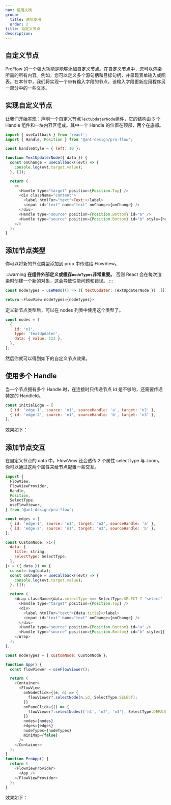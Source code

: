 ```yaml
---
nav: 使用文档
group:
  title: 进阶使用
  order: 2
title: 自定义节点
description:
---
```


## 自定义节点

ProFlow 的一个强大功能是能够添加自定义节点。在自定义节点中，您可以渲染所需的所有内容。例如，您可以定义多个源句柄和目标句柄，并呈现表单输入或图表。在本节中，我们将实现一个带有输入字段的节点，该输入字段更新应用程序另一部分中的一些文本。

## 实现自定义节点

让我们开始实现：声明一个自定义节点`TextUpdaterNode`组件，它的结构由 3 个 Handle 组件和一块内容区组成。其中一个 Handle 的位置在顶部，两个在底部。

```js
import { useCallback } from 'react';
import { Handle, Position } from '@ant-design/pro-flow';

const handleStyle = { left: 10 };

function TextUpdaterNode({ data }) {
  const onChange = useCallback((evt) => {
    console.log(evt.target.value);
  }, []);

  return (
    <>
      <Handle type="target" position={Position.Top} />
      <div className="content">
        <label htmlFor="text">Text:</label>
        <input id="text" name="text" onChange={onChange} />
      </div>
      <Handle type="source" position={Position.Bottom} id="a" />
      <Handle type="source" position={Position.Bottom} id="b" style={handleStyle} />
    </>
  );
}
```

## 添加节点类型

你可以将新的节点类型添加到 prop 中传递给 FlowView。

:::warning
**在组件外部定义或缓存`nodeTypes`非常重要。** 否则 React 会在每次渲染时创建一个新的对象，这会导致性能问题和错误。
:::

```js
const nodeTypes = useMemo(() => ({ textUpdater: TextUpdaterNode }) ,[]);

return <FlowView nodeTypes={nodeTypes}>
```

定义新节点类型后，可以在 nodes 列表中使用这个类型了。

```js
const nodes = [
  {
    id: 'n1',
    type: 'textUpdater',
    data: { value: 123 },
  },
];
```

然后你就可以得到如下的自定义节点效果。
<code src="./demos/CustomerNode.tsx"></code>

## 使用多个 Handle

当一个节点拥有多个 Handle 时，在连接时只传递节点 Id 是不够的，还需要传递特定的 HandleId。

```js
const initialEdge = [
  { id: 'edge-1', source: 'n1', sourceHandle: 'a', target: 'n2' },
  { id: 'edge-2', source: 'n1', sourceHandle: 'b', target: 'n3' },
];
```

效果如下：
<code src="./demos/multiHandle.tsx"></code>

## 添加节点交互

在自定义节点的 data 中，FlowView 还会透传 2 个属性 selectType 与 zoom。你可以通过这两个属性来给节点配置一些交互。

```js
import {
  FlowView,
  FlowViewProvider,
  Handle,
  Position,
  SelectType,
  useFlowViewer,
} from '@ant-design/pro-flow';

const edges = [
  { id: 'edge-1', source: 'n1', target: 'n2', sourceHandle: 'a' },
  { id: 'edge-2', source: 'n1', target: 'n3', sourceHandle: 'b' },
];

const CustomNode: FC<{
  data: {
    title: string,
    selectType: SelectType,
  },
}> = ({ data }) => {
  console.log(data);
  const onChange = useCallback((evt) => {
    console.log(evt.target.value);
  }, []);

  return (
    <Wrap className={data.selectType === SelectType.SELECT ? 'select' : 'default'}>
      <Handle type="target" position={Position.Top} />
      <div>
        <label htmlFor="text">{data.title}</label>
        <input id="text" name="text" onChange={onChange} />
      </div>
      <Handle type="source" position={Position.Bottom} id="a" />
      <Handle type="source" position={Position.Bottom} id="b" style={{ left: 10 }} />
    </Wrap>
  );
};

const nodeTypes = { customNode: CustomNode };

function App() {
  const flowViewer = useFlowViewer();

  return (
    <Container>
      <FlowView
        onNodeClick={(e, n) => {
          flowViewer?.selectNode(n.id, SelectType.SELECT);
        }}
        onPaneClick={() => {
          flowViewer?.selectNodes(['n1', 'n2', 'n3'], SelectType.DEFAULT);
        }}
        nodes={nodes}
        edges={edges}
        nodeTypes={nodeTypes}
        miniMap={false}
      />
    </Container>
  );
}
function ProApp() {
  return (
    <FlowViewProvider>
      <App />
    </FlowViewProvider>
  );
}
```

效果如下：
<code src="./demos/multiHandle.tsx"></code>

